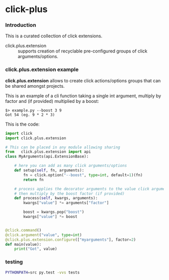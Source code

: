 # click-plus

### Introduction
This is a curated collection of click extensions.

<dl>
 <dt>click.plus.extension</dt>
 <dd>supports creation of recyclable pre-configured groups of
  click arguments/options.
 </dd>
</dl>


### click.plus.extension example
**click.plus.extension** allows to create click actions/options
groups that can be shared amongst projects.

This is an example of a cli function taking a single int argument,
multiply by factor and (if provided) multiplied by a boost:

```shell
$> example.py --boost 3 9
Got 54 (eg. 9 * 2 * 3)
```
This is the code:
```python
import click
import click.plus.extension

# This can be placed in any module allowing sharing
from   click.plus.extension import api
class MyArguments(api.ExtensionBase):

    # here you can add as many click arguments/options
    def setup(self, fn, arguments):        
        fn = click.option("--boost", type=int, default=1)(fn)
        return fn

    # process applies the decorator arguments to the value click argument
    # then multiply by the boost factor (if provided)
    def process(self, kwargs, arguments):
        kwargs["value"] *= arguments["factor"]

        boost = kwargs.pop("boost")
        kwargs["value"] *= boost


@click.command()
@click.argument("value", type=int)
@click.plus.extension.configure(["myarguments"], factor=2)
def main(value):
    print("Got", value)
```


### testing

```bash
PYTHONPATH=src py.test -vvs tests
```

